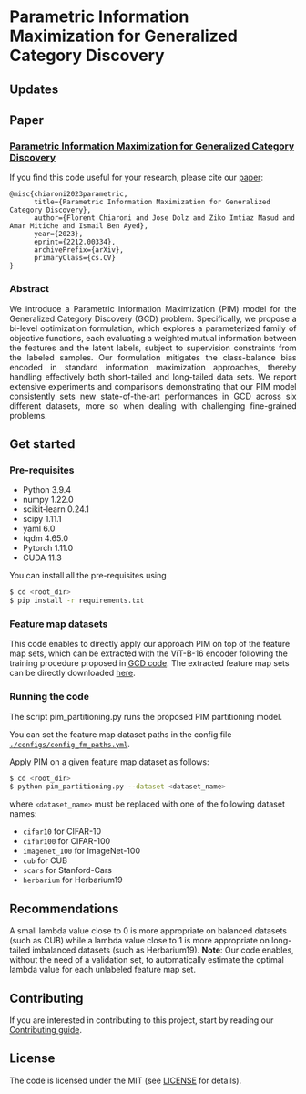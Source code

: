 # Parametric Information Maximization for Generalized Category Discovery


## Updates

## Paper
### [**Parametric Information Maximization for Generalized Category Discovery**](https://arxiv.org/pdf/2212.00334.pdf)

If you find this code useful for your research, please cite our [paper](https://arxiv.org/pdf/2212.00334.pdf):
```
@misc{chiaroni2023parametric,
      title={Parametric Information Maximization for Generalized Category Discovery}, 
      author={Florent Chiaroni and Jose Dolz and Ziko Imtiaz Masud and Amar Mitiche and Ismail Ben Ayed},
      year={2023},
      eprint={2212.00334},
      archivePrefix={arXiv},
      primaryClass={cs.CV}
}
```

### Abstract
<p align="justify">
  We introduce a Parametric Information Maximization (PIM) model for the Generalized Category Discovery (GCD) problem. Specifically, we propose a bi-level optimization formulation, which explores a parameterized family of objective functions, each evaluating a weighted mutual information between the features and the latent labels, subject to supervision constraints from the labeled samples. Our formulation mitigates the class-balance bias encoded in standard information maximization approaches, thereby handling effectively both short-tailed and long-tailed data sets. We report extensive experiments and comparisons demonstrating that our PIM model consistently sets new state-of-the-art performances in GCD across six different datasets, more so when dealing with challenging fine-grained problems. 
</p>

## Get started

### Pre-requisites
* Python 3.9.4
* numpy 1.22.0
* scikit-learn 0.24.1
* scipy 1.11.1
* yaml 6.0
* tqdm 4.65.0
* Pytorch 1.11.0 
* CUDA 11.3 

You can install all the pre-requisites using 
```bash
$ cd <root_dir>
$ pip install -r requirements.txt
```

### Feature map datasets
This code enables to directly apply our approach PIM on top of the feature map sets, which can be extracted with the ViT-B-16 encoder following the training procedure proposed in [GCD code](https://github.com/sgvaze/generalized-category-discovery).
The extracted feature map sets can be directly downloaded [here](https://drive.google.com/file/d/1p0N_F-pK0Y2vKPbb7Dt3aiT8ifLtuzH6/view?usp=sharing).

### Running the code
The script pim_partitioning.py runs the proposed PIM partitioning model.

You can set the feature map dataset paths in the config file [`./configs/config_fm_paths.yml`](./configs/config_fm_paths.yml).

Apply PIM on a given feature map dataset as follows:
```bash
$ cd <root_dir>
$ python pim_partitioning.py --dataset <dataset_name>
```
where ```<dataset_name>``` must be replaced with one of the following dataset names: 
- ```cifar10``` for CIFAR-10
- ```cifar100``` for CIFAR-100
- ```imagenet_100``` for ImageNet-100
- ```cub``` for CUB
- ```scars``` for Stanford-Cars
- ```herbarium``` for Herbarium19

## Recommendations
A small lambda value close to 0 is more appropriate on balanced datasets (such as CUB) while a lambda value close to 1 is more appropriate on long-tailed imbalanced datasets (such as Herbarium19). **Note**: Our code enables, without the need of a validation set, to automatically estimate the optimal lambda value for each unlabeled feature map set.

## Contributing
If you are interested in contributing to this project, start by reading our [Contributing guide](/CONTRIBUTING.md).

## License
The code is licensed under the MIT (see [LICENSE](/LICENSE) for details).
